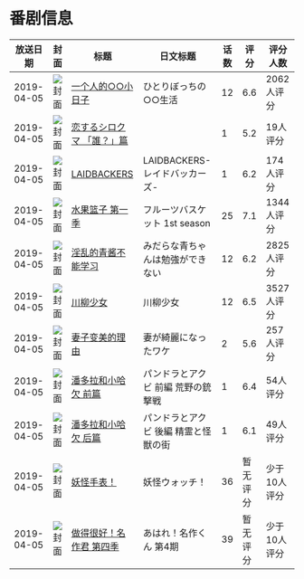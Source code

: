 # 番剧信息

|放送日期|封面|标题|日文标题|话数|评分|评分人数|
|---|---|---|---|---|---|---|
|2019-04-05|![封面](https://lain.bgm.tv/pic/cover/c/9f/ab/241335_sLGll.jpg)|[一个人的○○小日子](https://bangumi.tv/subject/241335)|ひとりぼっちの○○生活|12|6.6|2062人评分|
|2019-04-05|![封面](https://lain.bgm.tv/pic/cover/c/f1/b4/257453_tEjeK.jpg)|[恋するシロクマ 「誰？」篇](https://bangumi.tv/subject/257453)||1|5.2|19人评分|
|2019-04-05|![封面](https://lain.bgm.tv/pic/cover/c/94/d3/264105_wR4Nt.jpg)|[LAIDBACKERS](https://bangumi.tv/subject/264105)|LAIDBACKERS-レイドバッカーズ-|1|6.2|174人评分|
|2019-04-05|![封面](https://lain.bgm.tv/pic/cover/c/20/f2/266455_fRBdM.jpg)|[水果篮子 第一季](https://bangumi.tv/subject/266455)|フルーツバスケット 1st season|25|7.1|1344人评分|
|2019-04-05|![封面](https://lain.bgm.tv/pic/cover/c/7d/87/268412_P63Pf.jpg)|[淫乱的青酱不能学习](https://bangumi.tv/subject/268412)|みだらな青ちゃんは勉強ができない|12|6.2|2825人评分|
|2019-04-05|![封面](https://lain.bgm.tv/pic/cover/c/b4/fb/268510_XKKrF.jpg)|[川柳少女](https://bangumi.tv/subject/268510)|川柳少女|12|6.5|3527人评分|
|2019-04-05|![封面](https://bangumi.tv/img/no_icon_subject.png)|[妻子变美的理由](https://bangumi.tv/subject/268681)|妻が綺麗になったワケ|2|5.6|257人评分|
|2019-04-05|![封面](https://lain.bgm.tv/pic/cover/c/6c/98/274357_ie8Y8.jpg)|[潘多拉和小哈欠 前篇](https://bangumi.tv/subject/274357)|パンドラとアクビ 前編 荒野の銃撃戦|1|6.4|54人评分|
|2019-04-05|![封面](https://lain.bgm.tv/pic/cover/c/8e/f1/277106_EnZpT.jpg)|[潘多拉和小哈欠 后篇](https://bangumi.tv/subject/277106)|パンドラとアクビ 後編 精霊と怪獣の街|1|6.1|49人评分|
|2019-04-05|![封面](https://lain.bgm.tv/pic/cover/c/c7/07/279472_g7MOx.jpg)|[妖怪手表！](https://bangumi.tv/subject/279472)|妖怪ウォッチ！|36|暂无评分|少于10人评分|
|2019-04-05|![封面](https://lain.bgm.tv/pic/cover/c/f9/98/279473_uu6FQ.jpg)|[做得很好！名作君 第四季](https://bangumi.tv/subject/279473)|あはれ！名作くん 第4期|39|暂无评分|少于10人评分|

